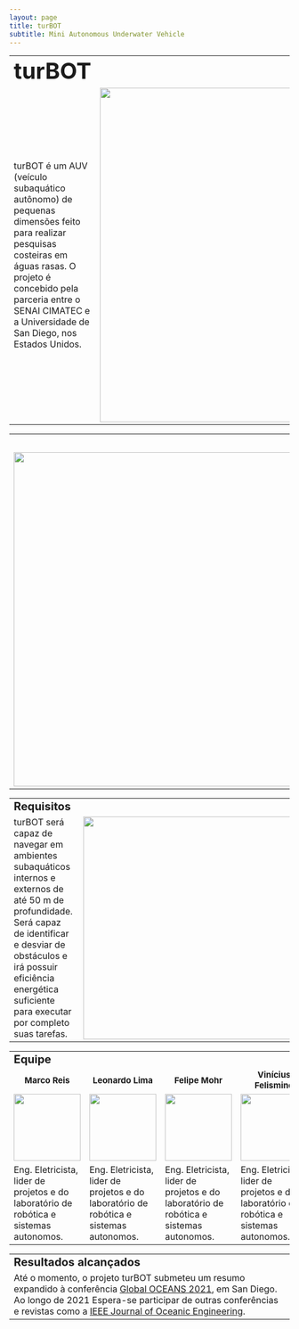 ```yaml
---
layout: page
title: turBOT
subtitle: Mini Autonomous Underwater Vehicle
---
```

<!-- # turBOT -->
<table border="0">
  <tr>
    <td><b style="font-size:40px">turBOT</td>
    <td></td>
  </tr>
  <tr>
    <td> turBOT é um AUV (veículo subaquático autônomo) de pequenas dimensões feito para realizar pesquisas costeiras em águas rasas. O projeto é concebido pela parceria  entre o SENAI CIMATEC e a Universidade de San Diego, nos Estados Unidos. </td>
    <td><img src="https://i.ibb.co/bgy2F7d/turbot-design.png" align="center" width="600" /></td>
 </tr>
</table>

<!-- ## Objetivos -->
<table border="0">
  <tr>
    <td></td>
    <td><b style="font-size:20px">Objetivos</td>
  </tr>
  <tr>
    <td><img src="https://i.ibb.co/L9Xsx4V/1.png" align="left" width="600" /></td>
    <td> Os principais objetivos são realizar o Estudo do Estado da Arte sobre temas relacionados, confeccionar o design da estrutura externa do veículo e realizar a sua simulação CFD, implementar funcionalidades de autonomia usando a prática de simulação em tempo real e a escrita de artigos relacionados às atividades desenvolvidas ao longo do projeto. </td>
  </tr>
</table>

<!-- ## Requisitos -->
<table border="0">
  <tr>
    <td><b style="font-size:20px">Requisitos</td>
    <td></td>
  </tr>
  <tr>
    <td>turBOT será capaz de  navegar em ambientes subaquáticos internos e externos de até 50 m de profundidade. Será capaz de identificar e desviar de obstáculos e irá possuir eficiência energética suficiente para executar por completo suas tarefas.</td>
    <td><img src="https://i.ibb.co/Bj2FzPy/2.png" align="right" width="400" /></td>
 </tr>
</table>

<!-- ## Equipe -->
<table border="0">
  <tr><td><b style="font-size:20px">Equipe</td></tr>
  <tr>
    <td><b style="font-size:15px"><center>Marco Reis</b></td>
    <td><b style="font-size:15px"><center>Leonardo Lima</b></td>
    <td><b style="font-size:15px"><center>Felipe Mohr</b></td>
    <td><b style="font-size:15px"><center>Vinícius Felismino</b></td>
  </tr>
  <tr>
    <td><center><img src="https://i.ibb.co/NtMVDR6/4.png" align="center" width="120" /></td>
    <td><center><img src="https://i.ibb.co/P4hpvMS/7.png" align="center" width="120" /></td>
    <td><center><img src="https://i.ibb.co/4FbfWkV/5.png" align="center" width="120" /></td>
    <td><center><img src="https://i.ibb.co/TgvmX6N/6.png" align="center" width="120" /></td>
  </tr>
  <tr>
    <td>Eng. Eletricista, lider de projetos e do laboratório de robótica e sistemas autonomos.</td>
    <td>Eng. Eletricista, lider de projetos e do laboratório de robótica e sistemas autonomos.</td>
    <td>Eng. Eletricista, lider de projetos e do laboratório de robótica e sistemas autonomos.</td>
    <td>Eng. Eletricista, lider de projetos e do laboratório de robótica e sistemas autonomos.</td>
  </tr>
</table>
</p>

<!-- ## Resultados até o momento -->
<table>
  <tr>
    <td><b style="font-size:20px"> Resultados alcançados</td>
  </tr>
  <tr>
    <td> Até o momento, o projeto turBOT submeteu um resumo expandido à conferência <a href="https://global21.oceansconference.org">Global OCEANS 2021</a>, em San Diego. Ao longo de 2021 Espera-se participar de outras conferências e revistas como a <a href="https://ieeeoes.org/publications/ieee-journal-of-oceanic-engineering">IEEE Journal of Oceanic Engineering</a>.
</table>


<!-- ![sw-2](https://takodana.files.wordpress.com/2016/01/star-wars-empire-strikes-back-poster.jpg?w=1024&h=1448) -->



